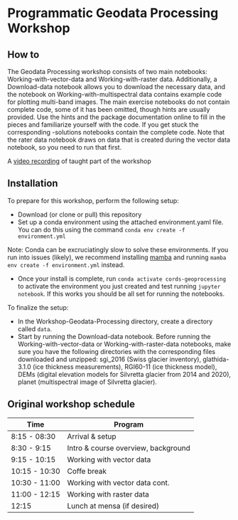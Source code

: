 # Programmatic Geodata Processing Workshop

## How to
The Geodata Processing workshop consists of two main notebooks: Working-with-vector-data and Working-with-raster data. Additionally, a Download-data notebook allows you to download the necessary data, and the notebook on Working-with-multispectral data contains example code for plotting multi-band images.
The main exercise notebooks do not contain complete code, some of it has been omitted, though hints are usually provided. Use the hints and the package documentation online to fill in the pieces and familiarize yourself with the code. If you get stuck the corresponding -solutions notebooks contain the complete code. Note that the rater data notebook draws on data that is created during the vector data notebook, so you need to run that first.

A [video recording](https://people.ee.ethz.ch/~werderm/rere-data/video2.html) of taught part of the workshop

## Installation

To prepare for this workshop, perform the following setup:

- Download (or clone or pull) this repository
- Set up a conda environment using the attached environment.yaml file. You can do this using the command `conda env create -f environment.yml`

Note: Conda can be excruciatingly slow to solve these environments. If you run into issues (likely), we recommend installing [mamba](https://anaconda.org/conda-forge/mamba) and running `mamba env create -f environment.yml` instead.

- Once your install is complete, run `conda activate cords-geoprocessing` to activate the environment you just created and test running `jupyter notebook`. If this works you should be all set for running the notebooks.

To finalize the setup:
- In the Workshop-Geodata-Processing directory, create a directory called `data`.
- Start by running the Download-data notebook. Before running the Working-with-vector-data or Working-with-raster-data notebooks, make sure you have the following directories with the corresponding files downloaded and unzipped: sgi_2016 (Swiss glacier inventory), glathida-3.1.0 (ice thickness measurements), RGI60-11 (ice thickness model), DEMs (digital elevation models for Silvretta glacier from 2014 and 2020), planet (multispectral image of Silvretta glacier).



## Original workshop schedule

| Time          | Program                             |
|---------------|-------------------------------------|
| 8:15 - 08:30  | Arrival  & setup                    |
| 8:30 - 9:15   | Intro & course overview, background |
| 9:15 - 10:15  | Working with vector data            |
| 10:15 - 10:30 | Coffe break                         |
| 10:30 - 11:00 | Working with vector data cont.      |
| 11:00 - 12:15 | Working with raster data            |
| 12:15         | Lunch at mensa (if desired)         |
